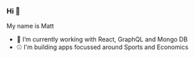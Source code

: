 ### Hi 👋

My name is Matt


- 🔭 I’m currently working with React, GraphQL and Mongo DB
- ⚾ I'm building apps focussed around Sports and Economics 
